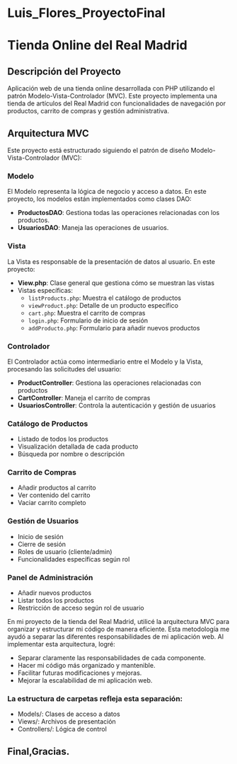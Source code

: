 # Luis_Flores_ProyectoFinal
# Tienda Online del Real Madrid

## Descripción del Proyecto

Aplicación web de una tienda online desarrollada con PHP utilizando el patrón Modelo-Vista-Controlador (MVC). Este proyecto implementa una tienda de artículos del Real Madrid con funcionalidades de navegación por productos, carrito de compras y gestión administrativa.

## Arquitectura MVC

Este proyecto está estructurado siguiendo el patrón de diseño Modelo-Vista-Controlador (MVC):

### Modelo

El Modelo representa la lógica de negocio y acceso a datos. En este proyecto, los modelos están implementados como clases DAO:

- **ProductosDAO**: Gestiona todas las operaciones relacionadas con los productos.
- **UsuariosDAO**: Maneja las operaciones de usuarios.

### Vista

La Vista es responsable de la presentación de datos al usuario. En este proyecto:

- **View.php**: Clase general que gestiona cómo se muestran las vistas
- Vistas específicas:
  - `listProducts.php`: Muestra el catálogo de productos
  - `viewProduct.php`: Detalle de un producto específico
  - `cart.php`: Muestra el carrito de compras
  - `login.php`: Formulario de inicio de sesión
  - `addProducto.php`: Formulario para añadir nuevos productos

### Controlador

El Controlador actúa como intermediario entre el Modelo y la Vista, procesando las solicitudes del usuario:

- **ProductController**: Gestiona las operaciones relacionadas con productos
- **CartController**: Maneja el carrito de compras
- **UsuariosController**: Controla la autenticación y gestión de usuarios

### Catálogo de Productos
- Listado de todos los productos
- Visualización detallada de cada producto
- Búsqueda por nombre o descripción

### Carrito de Compras
- Añadir productos al carrito
- Ver contenido del carrito
- Vaciar carrito completo

### Gestión de Usuarios
- Inicio de sesión
- Cierre de sesión
- Roles de usuario (cliente/admin)
- Funcionalidades específicas según rol

### Panel de Administración
- Añadir nuevos productos
- Listar todos los productos
- Restricción de acceso según rol de usuario

En mi proyecto de la tienda del Real Madrid, utilicé la arquitectura MVC para organizar y estructurar mi código de manera eficiente. Esta metodología me ayudó a separar las diferentes responsabilidades de mi aplicación web.
Al implementar esta arquitectura, logré:

- Separar claramente las responsabilidades de cada componente.
- Hacer mi código más organizado y mantenible.
- Facilitar futuras modificaciones y mejoras.
- Mejorar la escalabilidad de mi aplicación web.

### La estructura de carpetas refleja esta separación:

- Models/: Clases de acceso a datos
- Views/: Archivos de presentación
- Controllers/: Lógica de control

## Final,Gracias.
